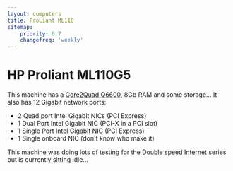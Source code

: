 ```yaml
---
layout: computers
title: ProLiant ML110
sitemap:
    priority: 0.7
    changefreq: 'weekly'
---
```

# HP Proliant ML110G5

This machine has a [Core2Quad Q6600][1], 8Gb RAM and some storage...
It also has 12 Gigabit network ports:

* 2 Quad port Intel Gigabit NICs (PCI Express)
* 1 Dual Port Intel Gigabit NIC (PCI-X in a PCI slot)
* 1 Single Port Intel Gigabit NIC (PCI Express)
* 1 Single onboard NIC (don't know who make it)

This machine was doing lots of testing for the [Double speed Internet][2] series but is currently sitting idle...

[1]: http://ark.intel.com/products/29765/Intel-Core2-Quad-Processor-Q6600-8M-Cache-2_40-GHz-1066-MHz-FSB?q=Q6600
[2]: https://www.tiernanotoole.ie/tag/Double_Internet/